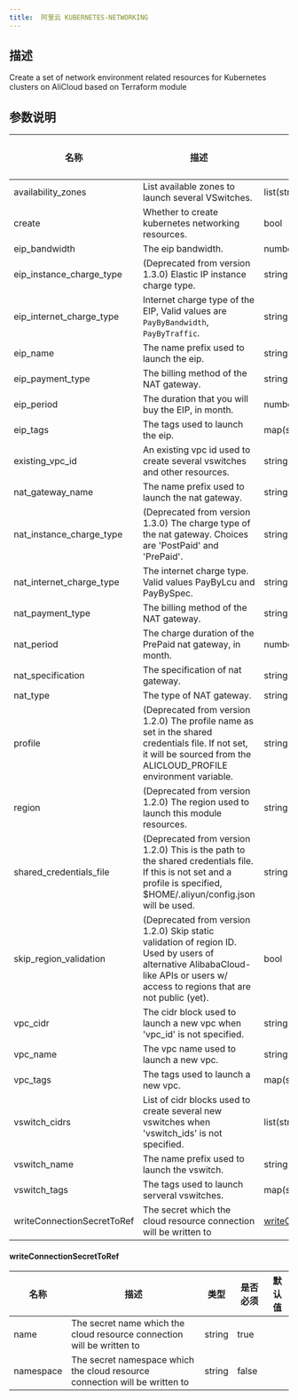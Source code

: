 ```yaml
---
title:  阿里云 KUBERNETES-NETWORKING
---
```


## 描述

Create a set of network environment related resources for Kubernetes clusters on AliCloud based on Terraform module

## 参数说明


 名称 | 描述 | 类型 | 是否必须 | 默认值 
 ------------ | ------------- | ------------- | ------------- | ------------- 
 availability_zones | List available zones to launch several VSwitches. | list(string) | false |  
 create | Whether to create kubernetes networking resources. | bool | false |  
 eip_bandwidth | The eip bandwidth. | number | false |  
 eip_instance_charge_type | (Deprecated from version 1.3.0) Elastic IP instance charge type. | string | false |  
 eip_internet_charge_type | Internet charge type of the EIP, Valid values are `PayByBandwidth`, `PayByTraffic`.  | string | false |  
 eip_name | The name prefix used to launch the eip.  | string | false |  
 eip_payment_type | The billing method of the NAT gateway. | string | false |  
 eip_period | The duration that you will buy the EIP, in month. | number | false |  
 eip_tags | The tags used to launch the eip. | map(string) | false |  
 existing_vpc_id | An existing vpc id used to create several vswitches and other resources. | string | false |  
 nat_gateway_name | The name prefix used to launch the nat gateway. | string | false |  
 nat_instance_charge_type | (Deprecated from version 1.3.0) The charge type of the nat gateway. Choices are 'PostPaid' and 'PrePaid'. | string | false |  
 nat_internet_charge_type | The internet charge type. Valid values PayByLcu and PayBySpec. | string | false |  
 nat_payment_type | The billing method of the NAT gateway. | string | false |  
 nat_period | The charge duration of the PrePaid nat gateway, in month. | number | false |  
 nat_specification | The specification of nat gateway. | string | false |  
 nat_type | The type of NAT gateway. | string | false |  
 profile | (Deprecated from version 1.2.0) The profile name as set in the shared credentials file. If not set, it will be sourced from the ALICLOUD_PROFILE environment variable. | string | false |  
 region | (Deprecated from version 1.2.0) The region used to launch this module resources. | string | false |  
 shared_credentials_file | (Deprecated from version 1.2.0) This is the path to the shared credentials file. If this is not set and a profile is specified, $HOME/.aliyun/config.json will be used. | string | false |  
 skip_region_validation | (Deprecated from version 1.2.0) Skip static validation of region ID. Used by users of alternative AlibabaCloud-like APIs or users w/ access to regions that are not public (yet). | bool | false |  
 vpc_cidr | The cidr block used to launch a new vpc when 'vpc_id' is not specified. | string | false |  
 vpc_name | The vpc name used to launch a new vpc. | string | false |  
 vpc_tags | The tags used to launch a new vpc. | map(string) | false |  
 vswitch_cidrs | List of cidr blocks used to create several new vswitches when 'vswitch_ids' is not specified. | list(string) | false |  
 vswitch_name | The name prefix used to launch the vswitch.  | string | false |  
 vswitch_tags | The tags used to launch serveral vswitches. | map(string) | false |  
 writeConnectionSecretToRef | The secret which the cloud resource connection will be written to | [writeConnectionSecretToRef](#writeConnectionSecretToRef) | false |  


#### writeConnectionSecretToRef

 名称 | 描述 | 类型 | 是否必须 | 默认值 
 ------------ | ------------- | ------------- | ------------- | ------------- 
 name | The secret name which the cloud resource connection will be written to | string | true |  
 namespace | The secret namespace which the cloud resource connection will be written to | string | false |  
